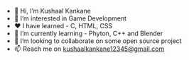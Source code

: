- 👋 Hi, I’m Kushaal Kankane
- 👀 I’m interested in Game Development
- ❤️ I have learned - C, HTML, CSS
- 🌱 I’m currently learning - Phyton, C++ and Blender
- 💞️ I’m looking to collaborate on some open source project
- 📫 Reach me on kushaalkankane12345@gmail.com 

<!---
Kushaal-k/Kushaal-k is a ✨ special ✨ repository because its `README.md` (this file) appears on your GitHub profile.
You can click the Preview link to take a look at your changes.
--->
